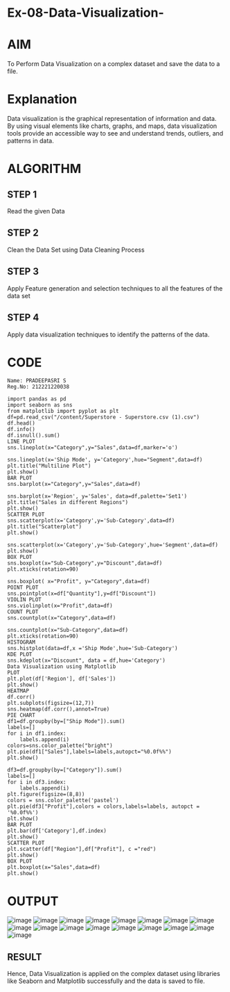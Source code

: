 # Ex-08-Data-Visualization-
# AIM
To Perform Data Visualization on a complex dataset and save the data to a file.

# Explanation
Data visualization is the graphical representation of information and data. By using visual elements like charts, graphs, and maps, data visualization tools provide an accessible way to see and understand trends, outliers, and patterns in data.

# ALGORITHM
## STEP 1
Read the given Data

## STEP 2
Clean the Data Set using Data Cleaning Process

## STEP 3
Apply Feature generation and selection techniques to all the features of the data set

## STEP 4
Apply data visualization techniques to identify the patterns of the data.

# CODE
```
Name: PRADEEPASRI S
Reg.No: 212221220038
```
```
import pandas as pd
import seaborn as sns
from matplotlib import pyplot as plt
df=pd.read_csv("/content/Superstore - Superstore.csv (1).csv")
df.head()
df.info()
df.isnull().sum()
LINE PLOT
sns.lineplot(x="Category",y="Sales",data=df,marker='o')

sns.lineplot(x='Ship Mode', y='Category',hue="Segment",data=df)
plt.title("Multiline Plot")
plt.show()
BAR PLOT
sns.barplot(x="Category",y="Sales",data=df)

sns.barplot(x='Region', y='Sales', data=df,palette='Set1')
plt.title("Sales in different Regions")
plt.show()
SCATTER PLOT
sns.scatterplot(x='Category',y='Sub-Category',data=df)
plt.title("Scatterplot")
plt.show()

sns.scatterplot(x='Category',y='Sub-Category',hue='Segment',data=df)
plt.show()
BOX PLOT
sns.boxplot(x="Sub-Category",y="Discount",data=df)
plt.xticks(rotation=90)

sns.boxplot( x="Profit", y="Category",data=df)
POINT PLOT
sns.pointplot(x=df["Quantity"],y=df["Discount"])
VIOLIN PLOT
sns.violinplot(x="Profit",data=df)
COUNT PLOT
sns.countplot(x="Category",data=df)

sns.countplot(x="Sub-Category",data=df)
plt.xticks(rotation=90)
HISTOGRAM
sns.histplot(data=df,x ='Ship Mode',hue='Sub-Category')
KDE PLOT
sns.kdeplot(x="Discount", data = df,hue='Category')
Data Visualization using Matplotlib
PLOT
plt.plot(df['Region'], df['Sales'])
plt.show()
HEATMAP
df.corr()
plt.subplots(figsize=(12,7))
sns.heatmap(df.corr(),annot=True)
PIE CHART
df1=df.groupby(by=["Ship Mode"]).sum()
labels=[]
for i in df1.index:
    labels.append(i)
colors=sns.color_palette("bright")
plt.pie(df1["Sales"],labels=labels,autopct="%0.0f%%")
plt.show()

df3=df.groupby(by=["Category"]).sum()
labels=[]
for i in df3.index:
    labels.append(i) 
plt.figure(figsize=(8,8))
colors = sns.color_palette('pastel')
plt.pie(df3["Profit"],colors = colors,labels=labels, autopct = '%0.0f%%')
plt.show()
BAR PLOT
plt.bar(df['Category'],df.index)
plt.show()
SCATTER PLOT
plt.scatter(df["Region"],df["Profit"], c ="red")
plt.show()
BOX PLOT
plt.boxplot(x="Sales",data=df)
plt.show()
```
# OUTPUT
![image](https://github.com/pradeepasri26/ODD2023-Datascience-Ex-08/assets/131433142/fe04168c-4c26-4d27-88dc-09755e19bf05)
![image](https://github.com/pradeepasri26/ODD2023-Datascience-Ex-08/assets/131433142/a7d565f2-a39b-451e-a4d6-1660f3e68af0)
![image](https://github.com/pradeepasri26/ODD2023-Datascience-Ex-08/assets/131433142/e2800ea2-2200-4f6d-bd98-e28ffe91c77b)
![image](https://github.com/pradeepasri26/ODD2023-Datascience-Ex-08/assets/131433142/dbaf80f7-f886-4fd6-81b9-1e37b0b2b404)
![image](https://github.com/pradeepasri26/ODD2023-Datascience-Ex-08/assets/131433142/f606d0d9-616a-488b-8c19-fbeaedbe1484)
![image](https://github.com/pradeepasri26/ODD2023-Datascience-Ex-08/assets/131433142/3cd5bfed-faf6-41eb-98d0-55dfce74dbe2)
![image](https://github.com/pradeepasri26/ODD2023-Datascience-Ex-08/assets/131433142/3d2b1588-19f8-4ddb-9552-068fbb448ebe)
![image](https://github.com/pradeepasri26/ODD2023-Datascience-Ex-08/assets/131433142/eec62dbb-5ece-4c2b-98b3-46c3cd1ed04f)
![image](https://github.com/pradeepasri26/ODD2023-Datascience-Ex-08/assets/131433142/21ec938f-7708-4423-87b6-7ffa474d6387)
![image](https://github.com/pradeepasri26/ODD2023-Datascience-Ex-08/assets/131433142/1b31c0ce-839c-43de-8ecb-b50220ea8e0a)
![image](https://github.com/pradeepasri26/ODD2023-Datascience-Ex-08/assets/131433142/6065d07c-dac5-46db-b45a-ae018d462d7b)
![image](https://github.com/pradeepasri26/ODD2023-Datascience-Ex-08/assets/131433142/0ae34f93-4c39-4d5f-adac-7e4a38d0f109)
![image](https://github.com/pradeepasri26/ODD2023-Datascience-Ex-08/assets/131433142/035d0720-6b79-442f-8e47-e82e7b0014e1)
![image](https://github.com/pradeepasri26/ODD2023-Datascience-Ex-08/assets/131433142/72f3e79a-ed8b-4812-8e7d-fe9a6efdd704)
![image](https://github.com/pradeepasri26/ODD2023-Datascience-Ex-08/assets/131433142/0ed1fbe3-9452-4ac4-afb0-af4962723cbd)
![image](https://github.com/pradeepasri26/ODD2023-Datascience-Ex-08/assets/131433142/e78e75b0-6a57-4e6e-a23d-1ce4e73b2d5b)
![image](https://github.com/pradeepasri26/ODD2023-Datascience-Ex-08/assets/131433142/f437af3d-4316-496c-ad98-087dbc99d13d)
## RESULT
Hence, Data Visualization is applied on the complex dataset using libraries like Seaborn and Matplotlib successfully and the data is saved to file.








